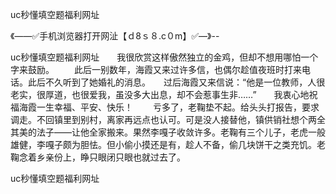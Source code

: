 uc秒懂填空题福利网址

《——✅手机浏览器打开网沚【ｄ8ｓ８.c０m】✅—》--

uc秒懂填空题福利网址　　我很欣赏这样傲然独立的金鸡，但却不想用哪怕一个字来鼓励。
　　此后一别数年，海霞又来过许多信，也偶尔趁值夜班时打来电话。此后不久听到了她婚礼的消息。　　过后海霞又来信说：“他是一位教师，人很老实，很厚道，也很爱我，虽没多大出息，却不会惹事生非……”　　我衷心地祝福海霞一生幸福、平安、快乐！
　　亏多了，老鞠垫不起。给头头打报告，要求调走。不回镇里到别村，离家再远点也认可。可是没人接替他，镇供销社想个两全其美的法子――让他全家搬来。果然李嘎子收敛许多。老鞠有三个儿子，老虎一般雄健，李嘎子颇为胆怯。但小偷小摸还是有，趁人不备，偷几块饼干之类充饥。老鞠念着乡亲份上，睁只眼闭只眼也就过去了。





uc秒懂填空题福利网址
